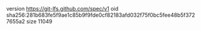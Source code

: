 version https://git-lfs.github.com/spec/v1
oid sha256:281b683fe5f9ae1c85b9f9fde0cf82183afd032f75f0bc5fee48b5f3727655a2
size 11049
